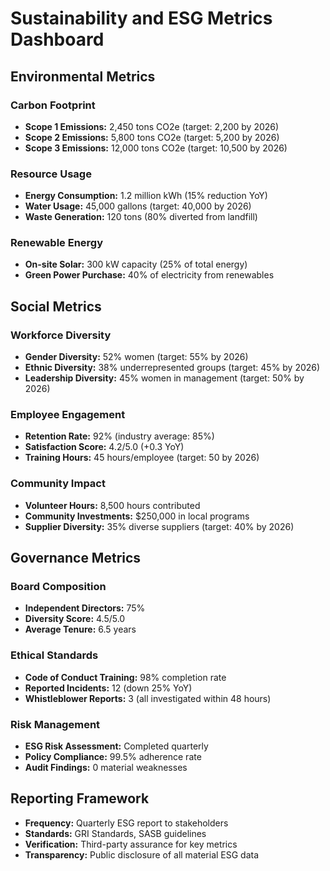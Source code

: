 # Sustainability and ESG Metrics Dashboard

## Environmental Metrics

### Carbon Footprint
- **Scope 1 Emissions:** 2,450 tons CO2e (target: 2,200 by 2026)  
- **Scope 2 Emissions:** 5,800 tons CO2e (target: 5,200 by 2026)  
- **Scope 3 Emissions:** 12,000 tons CO2e (target: 10,500 by 2026)  

### Resource Usage
- **Energy Consumption:** 1.2 million kWh (15% reduction YoY)  
- **Water Usage:** 45,000 gallons (target: 40,000 by 2026)  
- **Waste Generation:** 120 tons (80% diverted from landfill)  

### Renewable Energy
- **On-site Solar:** 300 kW capacity (25% of total energy)  
- **Green Power Purchase:** 40% of electricity from renewables  

## Social Metrics

### Workforce Diversity
- **Gender Diversity:** 52% women (target: 55% by 2026)  
- **Ethnic Diversity:** 38% underrepresented groups (target: 45% by 2026)  
- **Leadership Diversity:** 45% women in management (target: 50% by 2026)  

### Employee Engagement
- **Retention Rate:** 92% (industry average: 85%)  
- **Satisfaction Score:** 4.2/5.0 (+0.3 YoY)  
- **Training Hours:** 45 hours/employee (target: 50 by 2026)  

### Community Impact
- **Volunteer Hours:** 8,500 hours contributed  
- **Community Investments:** $250,000 in local programs  
- **Supplier Diversity:** 35% diverse suppliers (target: 40% by 2026)  

## Governance Metrics

### Board Composition
- **Independent Directors:** 75%  
- **Diversity Score:** 4.5/5.0  
- **Average Tenure:** 6.5 years  

### Ethical Standards
- **Code of Conduct Training:** 98% completion rate  
- **Reported Incidents:** 12 (down 25% YoY)  
- **Whistleblower Reports:** 3 (all investigated within 48 hours)  

### Risk Management
- **ESG Risk Assessment:** Completed quarterly  
- **Policy Compliance:** 99.5% adherence rate  
- **Audit Findings:** 0 material weaknesses  

## Reporting Framework
- **Frequency:** Quarterly ESG report to stakeholders  
- **Standards:** GRI Standards, SASB guidelines  
- **Verification:** Third-party assurance for key metrics  
- **Transparency:** Public disclosure of all material ESG data